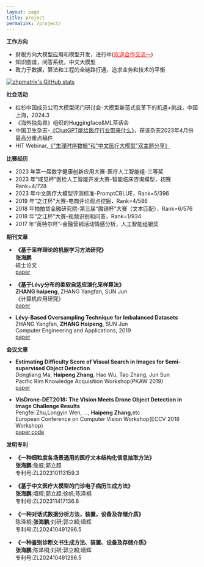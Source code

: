 ```yaml
---
layout: page
title: project
permalink: /project/
---
```


**工作方向**

- 财税方向大模型应用和模型开发，进行中(<font color="red"><u>欢迎合作交流～</u></font>)
- 知识图谱，问答系统，中文大模型
- 致力于数据，算法和工程的全链路打通，追求业务和技术的平衡

[![zhpmatrix's GitHub stats](https://github-readme-stats-sigma-five.vercel.app/api?username=zhpmatrix&show_icons=truet&include_all_commits=True&hide=contribs)](https://github.com/anuraghazra/github-readme-stats)


**社会活动**

- 红杉中国成员公司大模型闭门研讨会-大模型新范式变革下的机遇+挑战，中国上海，2024.3
- 《海外独角兽》组织的Huggingface&ML茶话会
- 中国卫生杂志-[《ChatGPT能给医疗行业带来什么》](https://mp.weixin.qq.com/s/15z3AL2UQvARW1Sfh7yMQA)，获该杂志2023年4月份最高分重点稿件
- HIT Webinar,[《"生理时序数据"和"中文医疗大模型"双主题分享》](https://mp.weixin.qq.com/s/hGgsAHkorzHuzNN57YxclA)

**比赛经历**

- 2023 年第一届数字健康创新应用大赛-医疗人工智能组-三等奖
- 2023 年“域见杯”医检人工智能开发大赛-智能临床咨询模型，初赛 Rank=4/728
- 2023 年中文医疗大模型评测标准-PromptCBLUE，Rank=5/396
- 2019 年“之江杯”大赛-电商评论观点挖掘，Rank=4/586 
- 2018 年拍拍贷金融研究院-第三届“魔镜杯”大赛（文本匹配），Rank=6/576
- 2018 年“之江杯”大赛-视频识别和问答，Rank=1/934 
- 2017 年“英特尔杯”-金融营销活动情感分析，人工智能组银奖

**期刊文章**

- **《基于采样理论的机器学习方法研究》**<br>**张海鹏**<br>硕士论文<br>[paper](https://cdmd.cnki.com.cn/Article/CDMD-10295-1019228269.htm)
- **《基于Lévy分布的柔软自适应演化采样算法》**<br>**ZHANG haipeng**, ZHANG Yangfan, SUN Jun<br>《计算机应用研究》<br>[paper](http://www.cqvip.com/qk/93231x/20197/7002312489.html)

- **Lévy-Based Oversampling Technique for Imbalanced Datasets**<br>ZHANG Yangfan, **ZHANG Haipeng**, SUN Jun<br>Computer Engineering and Applications, 2019<br>[paper](http://cea.ceaj.org/EN/10.3778/j.issn.1002-8331.1804-0218#1)

**会议文章**
- **Estimating Difficulty Score of Visual Search in Images for Semi-supervised Object Detection**<br>Dongliang Ma, **Haipeng Zhang**, Hao Wu, Tao Zhang, Jun Sun<br>Pacific Rim Knowledge Acquisition Workshop(PKAW 2019)<br>[paper](https://link.springer.com/chapter/10.1007/978-3-030-30639-7_1)

- **VisDrone-DET2018: The Vision Meets Drone Object Detection in Image Challenge Results**<br>Pengfei Zhu,Longyin Wen, ..., **Haipeng Zhang**,etc<br>European Conference on Computer Vision Workshop(ECCV 2018 Workshop)<br>[paper](https://openaccess.thecvf.com/content_ECCVW_2018/papers/11133/Zhu_VisDrone-DET2018_The_Vision_Meets_Drone_Object_Detection_in_Image_Challenge_ECCVW_2018_paper.pdf),[code](https://github.com/zhpmatrix/VisDrone2018)


**发明专利**

- **《一种细粒度各场景通用的医疗文本结构化信息抽取方法》**<br>**张海鹏**;詹威;郭立超<br>专利号:ZL202310113159.3

- **《基于中文医疗大模型的门诊电子病历生成方法》**<br>**张海鹏**;墙辉;郭立超;徐帆;陈泽桐<br>专利号:ZL202311417136.8

- **《一种对话式数据分析方法，装置，设备及存储介质》**<br>陈泽桐;**张海鹏**;刘研;郭立超;墙辉<br>专利号:ZL202410491296.5

- **《一种鉴别诊断文书生成方法、装置、设备及存储介质》**<br>**张海鹏**;陈泽桐;刘研;郭立超;墙辉<br>专利号:ZL202410491296.5
